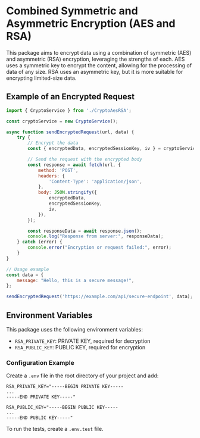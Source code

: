 # Combined Symmetric and Asymmetric Encryption (AES and RSA)

This package aims to encrypt data using a combination of symmetric (AES) and asymmetric (RSA) encryption, leveraging the strengths of each. AES uses a symmetric key to encrypt the content, allowing for the processing of data of any size. RSA uses an asymmetric key, but it is more suitable for encrypting limited-size data.

## Example of an Encrypted Request
```javascript
import { CryptoService } from './CryptoAesRSA';

const cryptoService = new CryptoService();

async function sendEncryptedRequest(url, data) {
    try {
        // Encrypt the data
        const { encryptedData, encryptedSessionKey, iv } = cryptoService.encrypt(JSON.stringify(data));

        // Send the request with the encrypted body
        const response = await fetch(url, {
            method: 'POST',
            headers: {
                'Content-Type': 'application/json',
            },
            body: JSON.stringify({
                encryptedData,
                encryptedSessionKey,
                iv,
            }),
        });

        const responseData = await response.json();
        console.log("Response from server:", responseData);
    } catch (error) {
        console.error("Encryption or request failed:", error);
    }
}

// Usage example
const data = {
    message: "Hello, this is a secure message!",
};

sendEncryptedRequest('https://example.com/api/secure-endpoint', data);
```

## Environment Variables

This package uses the following environment variables:

- `RSA_PRIVATE_KEY`: PRIVATE KEY, required for decryption
- `RSA_PUBLIC_KEY`: PUBLIC KEY, required for encryption

### Configuration Example

Create a `.env` file in the root directory of your project and add:

```plaintext
RSA_PRIVATE_KEY="-----BEGIN PRIVATE KEY-----
...
-----END PRIVATE KEY-----"

RSA_PUBLIC_KEY="-----BEGIN PUBLIC KEY-----
...
-----END PUBLIC KEY-----"
```

To run the tests, create a `.env.test` file.
